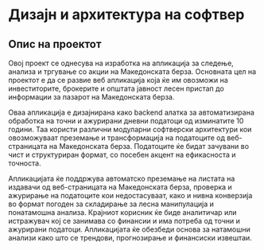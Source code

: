 # Дизајн и архитектура на софтвер 
## Опис на проектот
Овој проект се однесува на изработка на апликација за следење, анализа и тргување со акции на Македонската берза. Основната цел на проектот е да се развие веб апликација која ќе им овозможи на инвеститорите, брокерите и општата јавност лесен пристап до информации за пазарот на Македонската берза. 

Оваа апликација е дизајнирана како backend алатка за автоматизирана обработка на точни и ажурирани дневни податоци од изминатите 10 години. Таа користи различни модуларни софтверски архитектури кои овозможуваат преземање и трансформација на податоците од веб-страницата на Македонската берза. Податоците ќе бидат зачувани во чист и структуриран формат, со посебен акцент на ефикасноста и точноста.

Апликацијата ќе поддржува автоматско преземање на листата на издавачи од веб-страницата на Македонската берза, проверка и ажурирање на податоците кои недостасуваат, како и нивна конверзија во формат погоден за складирање за лесна манипулација и понатамошна анализа. Крајниот корисник ќе биде аналитичар или истражувач кој се занимава со финансии и има потреба од точни и ажурирани податоци. Апликацијата ќе обезбеди основа за натамошни анализи како што се трендови, прогнозирање и финансиски извештаи.
